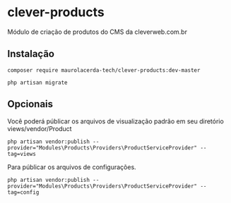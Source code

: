 # clever-products
Módulo de criação de produtos do CMS da cleverweb.com.br

## Instalação
```
composer require maurolacerda-tech/clever-products:dev-master
```
```
php artisan migrate
```

## Opcionais
Você poderá públicar os arquivos de visualização padrão em seu diretório views/vendor/Product

```
php artisan vendor:publish --provider="Modules\Products\Providers\ProductServiceProvider" --tag=views
```


Para públicar os arquivos de configurações.

```
php artisan vendor:publish --provider="Modules\Products\Providers\ProductServiceProvider" --tag=config
```

